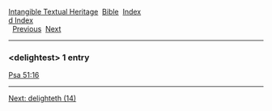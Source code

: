 [Intangible Textual Heritage](../../index)  [Bible](../index) 
[Index](index)   
[d Index](_d_)  
  [Previous](c02990)  [Next](c02992) 

------------------------------------------------------------------------

### &lt;delightest&gt; 1 entry

[Psa 51:16](../kjv/psa051.htm#016)  

------------------------------------------------------------------------

[Next: delighteth (14)](c02992)
